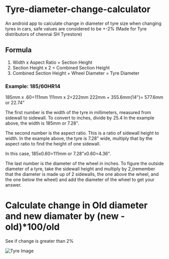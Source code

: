 # Tyre-diameter-change-calculator
An android app to calculate change in diameter of tyre size when changing tyres in cars, safe values are considered to be +-2% (Made for Tyre distributors of chennai SH Tyrestore)

## Formula
1. Width x Aspect Ratio = Section Height
2. Section Height x 2 = Combined Section Height
3. Combined Section Height + Wheel Diameter = Tyre Diameter


### Example: 185/60HR14
185mm x .60=111mm
111mm x 2=222mm
222mm + 355.6mm(14")= 577.6mm or 22.74"

The first number is the width of the tyre in millimeters, measured from sidewall to sidewall. To convert to inches, divide by 25.4 In the example above, the width is 185mm or 7.28".

The second number is the aspect ratio. This is a ratio of sidewall height to width. In the example above, the tyre is 7.28" wide, multiply that by the aspect ratio to find the height of one sidewall. 

In this case, 185x0.60=111mm or 7.28"x0.60=4.36".

The last number is the diameter of the wheel in inches.
To figure the outside diameter of a tyre, take the sidewall height and multiply by 2,(remember that the diameter is made up of 2 sidewalls, the one above the wheel, and the one below the wheel) and add the diameter of the wheel to get your answer.

# Calculate change in Old diameter and new diamater by (new - old)*100/old

See if change is greater than 2%

![Tyre Image]()
